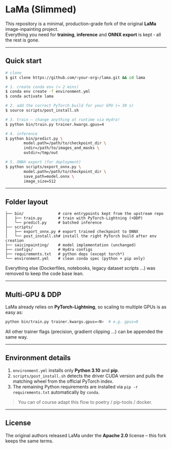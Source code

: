 # LaMa (Slimmed)

This repository is a minimal, production-grade fork of the original **LaMa** image-inpainting project.  
Everything you need for **training**, **inference** and **ONNX export** is kept ‑ all the rest is gone.

---

## Quick start

```bash
# clone
$ git clone https://github.com/<your-org>/lama.git && cd lama

# 1. create conda env (≈ 2 mins)
$ conda env create -f environment.yml
$ conda activate lama

# 2. add the correct PyTorch build for your GPU (≈ 30 s)
$ source scripts/post_install.sh

# 3. train – change anything at runtime via Hydra!
$ python bin/train.py trainer.kwargs.gpus=4

# 4. inference
$ python bin/predict.py \
        model.path=/path/to/checkpoint_dir \
        indir=/path/to/images_and_masks \
        outdir=/tmp/out

# 5. ONNX export (for deployment)
$ python scripts/export_onnx.py \
        model.path=/path/to/checkpoint_dir \
        save_path=model.onnx \
        image_size=512
```

---

## Folder layout

```
├── bin/               # core entrypoints kept from the upstream repo
│   ├── train.py       # train with PyTorch-Lightning (+DDP)
│   └── predict.py     # batched inference
├── scripts/
│   ├── export_onnx.py # export trained checkpoint to ONNX
│   └── post_install.sh# install the right PyTorch build after env creation
├── saicinpainting/    # model implementation (unchanged)
├── configs/           # Hydra configs
├── requirements.txt   # python deps (except torch*)
└── environment.yml    # clean conda spec (python + pip only)
```

Everything else (Dockerfiles, notebooks, legacy dataset scripts …) was removed to keep the code base lean.

---

## Multi-GPU & DDP

LaMa already relies on **PyTorch-Lightning**, so scaling to multiple GPUs is as easy as:

```bash
python bin/train.py trainer.kwargs.gpus=<N>  # e.g. gpus=8
```

All other trainer flags (precision, gradient clipping …) can be appended the same way.

---

## Environment details

1. `environment.yml` installs only **Python 3.10** and **pip**.
2. `scripts/post_install.sh` detects the driver CUDA version and pulls the matching wheel from the official PyTorch index.
3. The remaining Python requirements are installed via `pip -r requirements.txt` automatically by `conda`.

> You can of course adapt this flow to poetry / pip-tools / docker.

---

## License

The original authors released LaMa under the **Apache 2.0** license – this fork keeps the same terms.
